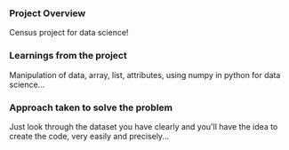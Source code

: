 ### Project Overview

 Census project for data science!


### Learnings from the project

 Manipulation of data, array, list, attributes, using numpy in python for data science...


### Approach taken to solve the problem

 Just look through the dataset you have clearly and you'll have the idea to create the code, very easily and precisely...



